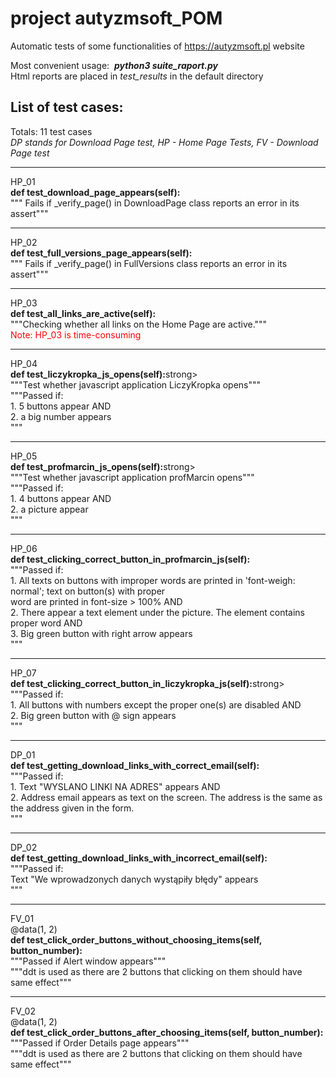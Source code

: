 # project autyzmsoft_POM
Automatic tests of some functionalities of https://autyzmsoft.pl website
<p>
Most convenient usage:&nbsp;&nbsp;<em><strong>python3 suite_raport.py</strong></em><br>
Html reports are placed in <em>test_results</em> in the default directory
</p>

<h2>List of test cases:</h2>
Totals: 11 test cases<br>
<em>DP stands for Download Page test, HP - Home Page Tests, FV - Download Page test</em>
<hr>
HP_01<br>
<strong>def test_download_page_appears(self):</strong><br>
        """ Fails if _verify_page() in DownloadPage class reports an error in its assert"""
<hr>
HP_02<br>
<strong>def test_full_versions_page_appears(self):</strong><br>
     """ Fails if _verify_page() in FullVersions class reports an error in its assert"""
<hr>
HP_03<br>
<strong>def test_all_links_are_active(self):</strong><br>
"""Checking whether all links on the Home Page are active."""<br>
<span style="color: red">Note: HP_03 is time-consuming</span>
<hr>
HP_04<br>
<strong>def test_liczykropka_js_opens(self):</strong>strong><br>
"""Test whether javascript application LiczyKropka opens"""<br>
"""Passed if:<br>
1. 5 buttons appear AND<br>
2. a big number appears<br>
"""<br>
<hr>
HP_05<br>
<strong>def test_profmarcin_js_opens(self):</strong>strong><br>
"""Test whether javascript application profMarcin opens"""<br>
"""Passed if:<br>
1. 4 buttons appear AND<br>
2. a picture appear<br>
"""<br>
<hr>
HP_06<br>
<strong>def test_clicking_correct_button_in_profmarcin_js(self):</strong><br>
"""Passed if:<br>
1. All texts on buttons with improper words are printed in 'font-weigh: normal'; text on button(s) with proper<br>
   word are printed in font-size > 100% AND<br>
2. There appear a text element under the picture. The element contains proper word AND<br>
3. Big green button with right arrow appears<br>
"""<br>
<hr>
HP_07<br>
<strong>def test_clicking_correct_button_in_liczykropka_js(self):</strong>strong><br>
"""Passed if:<br>
1. All buttons with numbers except the proper one(s) are disabled AND<br>
2. Big green button with @ sign appears<br>
"""<br>
<hr>
DP_01<br>
<strong>def test_getting_download_links_with_correct_email(self):</strong><br>
"""Passed if:<br>
1. Text "WYSLANO LINKI NA ADRES" appears AND<br>
2. Address email appears as text on the screen. The address is the same as the address given in the form.<br>
"""<br>
<hr>
DP_02<br>
<strong>def test_getting_download_links_with_incorrect_email(self):</strong><br>
"""Passed if:<br>
Text "We wprowadzonych danych wystąpiły błędy" appears<br>
"""<br>
<hr>
FV_01<br>
@data(1, 2)<br>
<strong>def test_click_order_buttons_without_choosing_items(self, button_number):</strong><br>
"""Passed if Alert window appears"""<br>
"""ddt is used as there are 2 buttons that clicking on them should have same effect"""<br>
<hr>
FV_02<br>
@data(1, 2)<br>
<strong>def test_click_order_buttons_after_choosing_items(self, button_number):</strong><br>
"""Passed if Order Details page appears"""<br>
"""ddt is used as there are 2 buttons that clicking on them should have same effect"""<br>
<p>&nbsp;</p>